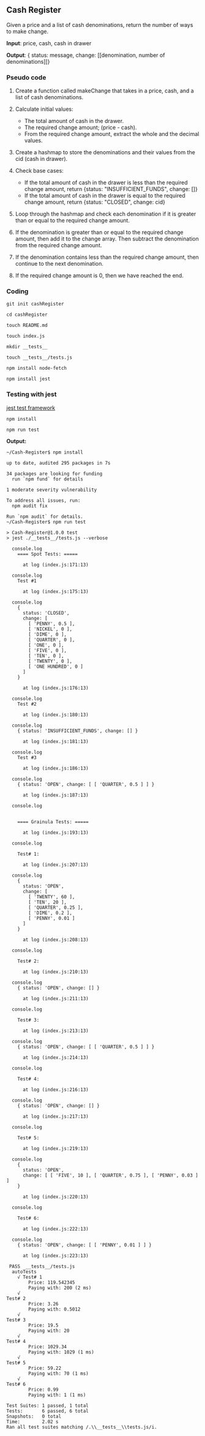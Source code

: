 ## Cash Register
Given a price and a list of cash denominations, return the number of ways to make change.

**Input**: price, cash, cash in drawer

**Output**: { status: message, change: [[denomination, number of denominations]]}


### Pseudo code

1. Create a function called makeChange that takes in a price, cash, and a list of cash denominations.
   
2. Calculate initial values:
    - The total amount of cash in the drawer.
    - The required change amount; (price - cash).
    + From the required change amount, extract the whole and the decimal values.
      
3. Create a hashmap to store the denominations and their values from the cid (cash in drawer).
   
4. Check base cases:
    - If the total amount of cash in the drawer is less than the required change amount, return {status: "INSUFFICIENT_FUNDS", change: []}
    - If the total amount of cash in the drawer is equal to the required change amount, return {status: "CLOSED", change: cid}
      
5. Loop through the hashmap and check each denomination if it is greater than or equal to the required change amount.
   
6. If the denomination is greater than or equal to the required change amount, then add it to the change array. 
Then subtract the denomination from the required change amount.

7. If the denomination contains less than the required change amount, then continue to the next denomination.
   
8. If the required change amount is 0, then we have reached the end.


### Coding

```
git init cashRegister

cd cashRegister

touch README.md

touch index.js

mkdir __tests__

touch __tests__/tests.js

npm install node-fetch

npm install jest

```

### Testing with jest
[jest test framework](https://jestjs.io/)

```
npm install

npm run test
```


**Output:**

```
~/Cash-Register$ npm install

up to date, audited 295 packages in 7s

34 packages are looking for funding
  run `npm fund` for details

1 moderate severity vulnerability

To address all issues, run:
  npm audit fix

Run `npm audit` for details.
~/Cash-Register$ npm run test

> Cash-Register@1.0.0 test
> jest ./__tests__/tests.js --verbose

  console.log
    ==== Spot Tests: =====

      at log (index.js:171:13)

  console.log
    Test #1

      at log (index.js:175:13)

  console.log
    {
      status: 'CLOSED',
      change: [
        [ 'PENNY', 0.5 ],
        [ 'NICKEL', 0 ],
        [ 'DIME', 0 ],
        [ 'QUARTER', 0 ],
        [ 'ONE', 0 ],
        [ 'FIVE', 0 ],
        [ 'TEN', 0 ],
        [ 'TWENTY', 0 ],
        [ 'ONE HUNDRED', 0 ]
      ]
    }

      at log (index.js:176:13)

  console.log
    Test #2

      at log (index.js:180:13)

  console.log
    { status: 'INSUFFICIENT_FUNDS', change: [] }

      at log (index.js:181:13)

  console.log
    Test #3

      at log (index.js:186:13)

  console.log
    { status: 'OPEN', change: [ [ 'QUARTER', 0.5 ] ] }

      at log (index.js:187:13)

  console.log


    ==== Grainula Tests: =====

      at log (index.js:193:13)

  console.log

    Test# 1:

      at log (index.js:207:13)

  console.log
    {
      status: 'OPEN',
      change: [
        [ 'TWENTY', 60 ],
        [ 'TEN', 20 ],
        [ 'QUARTER', 0.25 ],
        [ 'DIME', 0.2 ],
        [ 'PENNY', 0.01 ]
      ]
    }

      at log (index.js:208:13)

  console.log

    Test# 2:

      at log (index.js:210:13)

  console.log
    { status: 'OPEN', change: [] }

      at log (index.js:211:13)

  console.log

    Test# 3:

      at log (index.js:213:13)

  console.log
    { status: 'OPEN', change: [ [ 'QUARTER', 0.5 ] ] }

      at log (index.js:214:13)

  console.log

    Test# 4:

      at log (index.js:216:13)

  console.log
    { status: 'OPEN', change: [] }

      at log (index.js:217:13)

  console.log

    Test# 5:

      at log (index.js:219:13)

  console.log
    {
      status: 'OPEN',
      change: [ [ 'FIVE', 10 ], [ 'QUARTER', 0.75 ], [ 'PENNY', 0.03 ] ]
    }

      at log (index.js:220:13)

  console.log

    Test# 6:

      at log (index.js:222:13)

  console.log
    { status: 'OPEN', change: [ [ 'PENNY', 0.01 ] ] }

      at log (index.js:223:13)

 PASS  __tests__/tests.js
  autoTests
    √ Test# 1
        Price: 119.542345
        Paying with: 200 (2 ms)
    √
Test# 2
        Price: 3.26
        Paying with: 0.5012
    √
Test# 3
        Price: 19.5
        Paying with: 20
    √
Test# 4
        Price: 1029.34
        Paying with: 1029 (1 ms)
    √
Test# 5
        Price: 59.22
        Paying with: 70 (1 ms)
    √
Test# 6
        Price: 0.99
        Paying with: 1 (1 ms)

Test Suites: 1 passed, 1 total
Tests:       6 passed, 6 total
Snapshots:   0 total
Time:        2.02 s
Ran all test suites matching /.\\__tests__\\tests.js/i.
```